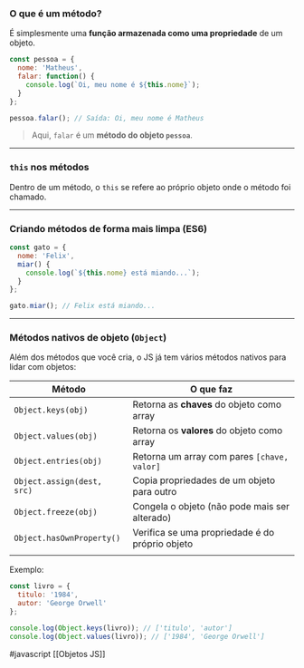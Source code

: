 
### O que é um método?
É simplesmente uma **função armazenada como uma propriedade** de um objeto.

```js
const pessoa = {
  nome: 'Matheus',
  falar: function() {
    console.log(`Oi, meu nome é ${this.nome}`);
  }
};

pessoa.falar(); // Saída: Oi, meu nome é Matheus
```

> Aqui, `falar` é um **método do objeto `pessoa`**.

---

### `this` nos métodos
Dentro de um método, o `this` se refere ao próprio objeto onde o método foi chamado.

---

### Criando métodos de forma mais limpa (ES6)
```js
const gato = {
  nome: 'Felix',
  miar() {
    console.log(`${this.nome} está miando...`);
  }
};

gato.miar(); // Felix está miando...
```

---

### Métodos nativos de objeto (`Object`)
Além dos métodos que você cria, o JS já tem vários métodos nativos para lidar com objetos:

| Método                     | O que faz                                       |
| -------------------------- | ----------------------------------------------- |
| `Object.keys(obj)`         | Retorna as **chaves** do objeto como array      |
| `Object.values(obj)`       | Retorna os **valores** do objeto como array     |
| `Object.entries(obj)`      | Retorna um array com pares `[chave, valor]`     |
| `Object.assign(dest, src)` | Copia propriedades de um objeto para outro      |
| `Object.freeze(obj)`       | Congela o objeto (não pode mais ser alterado)   |
| `Object.hasOwnProperty()`  | Verifica se uma propriedade é do próprio objeto |
|                            |                                                 |

Exemplo:
```js
const livro = {
  titulo: '1984',
  autor: 'George Orwell'
};

console.log(Object.keys(livro)); // ['titulo', 'autor']
console.log(Object.values(livro)); // ['1984', 'George Orwell']
```
#javascript [[Objetos JS]]